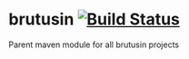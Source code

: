 # brutusin [![Build Status](https://api.travis-ci.org/brutusin/brutusin.svg?branch=master)](https://travis-ci.org/brutusin/brutusin)
Parent maven module for all brutusin projects
